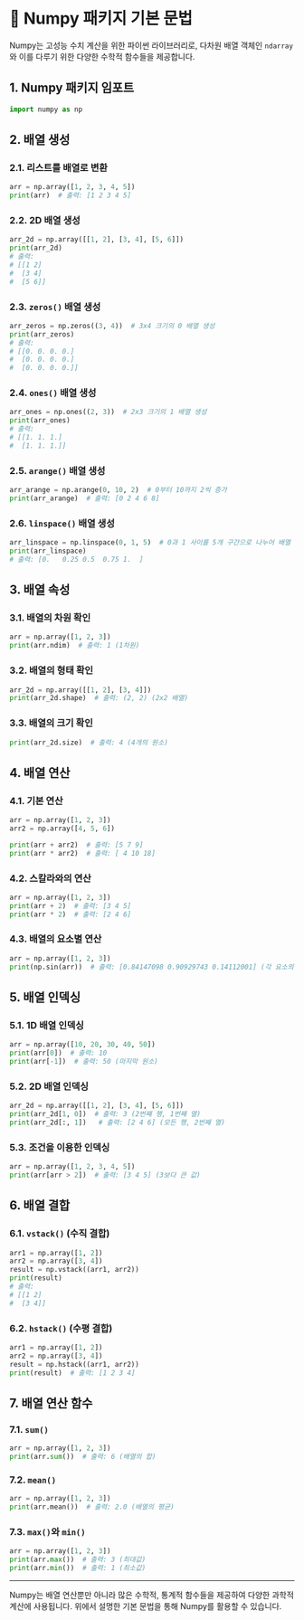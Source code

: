 # 🐍 Numpy 패키지 기본 문법

Numpy는 고성능 수치 계산을 위한 파이썬 라이브러리로, 다차원 배열 객체인 `ndarray`와 이를 다루기 위한 다양한 수학적 함수들을 제공합니다.

## 1. Numpy 패키지 임포트
```python
import numpy as np
```

## 2. 배열 생성

### 2.1. 리스트를 배열로 변환
```python
arr = np.array([1, 2, 3, 4, 5])
print(arr)  # 출력: [1 2 3 4 5]
```

### 2.2. 2D 배열 생성
```python
arr_2d = np.array([[1, 2], [3, 4], [5, 6]])
print(arr_2d)
# 출력:
# [[1 2]
#  [3 4]
#  [5 6]]
```

### 2.3. `zeros()` 배열 생성
```python
arr_zeros = np.zeros((3, 4))  # 3x4 크기의 0 배열 생성
print(arr_zeros)
# 출력:
# [[0. 0. 0. 0.]
#  [0. 0. 0. 0.]
#  [0. 0. 0. 0.]]
```

### 2.4. `ones()` 배열 생성
```python
arr_ones = np.ones((2, 3))  # 2x3 크기의 1 배열 생성
print(arr_ones)
# 출력:
# [[1. 1. 1.]
#  [1. 1. 1.]]
```

### 2.5. `arange()` 배열 생성
```python
arr_arange = np.arange(0, 10, 2)  # 0부터 10까지 2씩 증가
print(arr_arange)  # 출력: [0 2 4 6 8]
```

### 2.6. `linspace()` 배열 생성
```python
arr_linspace = np.linspace(0, 1, 5)  # 0과 1 사이를 5개 구간으로 나누어 배열 생성
print(arr_linspace)
# 출력: [0.   0.25 0.5  0.75 1.  ]
```

## 3. 배열 속성

### 3.1. 배열의 차원 확인
```python
arr = np.array([1, 2, 3])
print(arr.ndim)  # 출력: 1 (1차원)
```

### 3.2. 배열의 형태 확인
```python
arr_2d = np.array([[1, 2], [3, 4]])
print(arr_2d.shape)  # 출력: (2, 2) (2x2 배열)
```

### 3.3. 배열의 크기 확인
```python
print(arr_2d.size)  # 출력: 4 (4개의 원소)
```

## 4. 배열 연산

### 4.1. 기본 연산
```python
arr = np.array([1, 2, 3])
arr2 = np.array([4, 5, 6])

print(arr + arr2)  # 출력: [5 7 9]
print(arr * arr2)  # 출력: [ 4 10 18]
```

### 4.2. 스칼라와의 연산
```python
arr = np.array([1, 2, 3])
print(arr + 2)  # 출력: [3 4 5]
print(arr * 2)  # 출력: [2 4 6]
```

### 4.3. 배열의 요소별 연산
```python
arr = np.array([1, 2, 3])
print(np.sin(arr))  # 출력: [0.84147098 0.90929743 0.14112001] (각 요소의 사인값)
```

## 5. 배열 인덱싱

### 5.1. 1D 배열 인덱싱
```python
arr = np.array([10, 20, 30, 40, 50])
print(arr[0])  # 출력: 10
print(arr[-1])  # 출력: 50 (마지막 원소)
```

### 5.2. 2D 배열 인덱싱
```python
arr_2d = np.array([[1, 2], [3, 4], [5, 6]])
print(arr_2d[1, 0])  # 출력: 3 (2번째 행, 1번째 열)
print(arr_2d[:, 1])   # 출력: [2 4 6] (모든 행, 2번째 열)
```

### 5.3. 조건을 이용한 인덱싱
```python
arr = np.array([1, 2, 3, 4, 5])
print(arr[arr > 2])  # 출력: [3 4 5] (3보다 큰 값)
```

## 6. 배열 결합

### 6.1. `vstack()` (수직 결합)
```python
arr1 = np.array([1, 2])
arr2 = np.array([3, 4])
result = np.vstack((arr1, arr2))
print(result)
# 출력:
# [[1 2]
#  [3 4]]
```

### 6.2. `hstack()` (수평 결합)
```python
arr1 = np.array([1, 2])
arr2 = np.array([3, 4])
result = np.hstack((arr1, arr2))
print(result)  # 출력: [1 2 3 4]
```

## 7. 배열 연산 함수

### 7.1. `sum()`
```python
arr = np.array([1, 2, 3])
print(arr.sum())  # 출력: 6 (배열의 합)
```

### 7.2. `mean()`
```python
arr = np.array([1, 2, 3])
print(arr.mean())  # 출력: 2.0 (배열의 평균)
```

### 7.3. `max()`와 `min()`
```python
arr = np.array([1, 2, 3])
print(arr.max())  # 출력: 3 (최대값)
print(arr.min())  # 출력: 1 (최소값)
```

---

Numpy는 배열 연산뿐만 아니라 많은 수학적, 통계적 함수들을 제공하여 다양한 과학적 계산에 사용됩니다. 위에서 설명한 기본 문법을 통해 Numpy를 활용할 수 있습니다.

